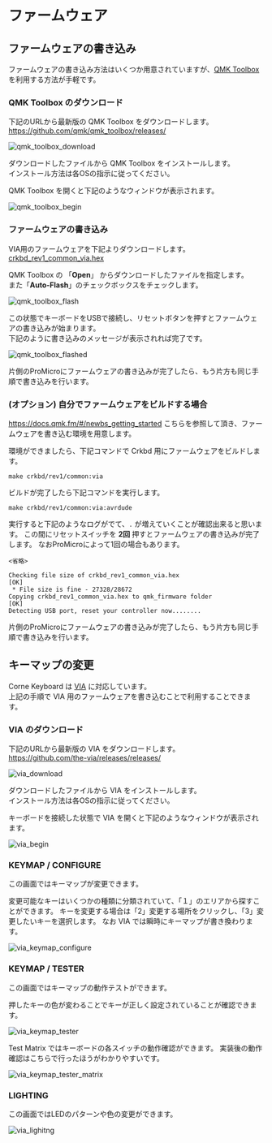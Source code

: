 # ファームウェア

## ファームウェアの書き込み

ファームウェアの書き込み方法はいくつか用意されていますが、[QMK Toolbox](https://github.com/qmk/qmk_toolbox) を利用する方法が手軽です。

### QMK Toolbox のダウンロード

下記のURLから最新版の QMK Toolbox をダウンロードします。\
<https://github.com/qmk/qmk_toolbox/releases/>

![qmk_toolbox_download](assets/qmk_toolbox_download.jpg)

ダウンロードしたファイルから QMK Toolbox をインストールします。\
インストール方法は各OSの指示に従ってください。

QMK Toolbox を開くと下記のようなウィンドウが表示されます。

![qmk_toolbox_begin](assets/qmk_toolbox_begin.jpg)

### ファームウェアの書き込み

VIA用のファームウェアを下記よりダウンロードします。\
[crkbd_rev1_common_via.hex](https://github.com/foostan/qmk_firmware-hex/blob/main/.build/crkbd_rev1_via.hex)

QMK Toolbox の 「**Open**」 からダウンロードしたファイルを指定します。\
また「**Auto-Flash**」のチェックボックスをチェックします。

![qmk_toolbox_flash](assets/qmk_toolbox_flash.jpg)

この状態でキーボードをUSBで接続し、リセットボタンを押すとファームウェアの書き込みが始まります。\
下記のように書き込みのメッセージが表示されれば完了です。

![qmk_toolbox_flashed](assets/qmk_toolbox_flashed.jpg)

片側のProMicroにファームウェアの書き込みが完了したら、もう片方も同じ手順で書き込みを行います。

### (オプション) 自分でファームウェアをビルドする場合

<https://docs.qmk.fm/#/newbs_getting_started> こちらを参照して頂き、ファームウェアを書き込む環境を用意します。

環境ができましたら、下記コマンドで Crkbd 用にファームウェアをビルドします。

```
make crkbd/rev1/common:via
```

ビルドが完了したら下記コマンドを実行します。

```
make crkbd/rev1/common:via:avrdude
```

実行すると下記のようなログがでて、`.` が増えていくことが確認出来ると思います。
この間にリセットスイッチを **2回** 押すとファームウェアの書き込みが完了します。
なおProMicroによって1回の場合もあります。

```
<省略>

Checking file size of crkbd_rev1_common_via.hex                                                        [OK]
 * File size is fine - 27328/28672
Copying crkbd_rev1_common_via.hex to qmk_firmware folder                                               [OK]
Detecting USB port, reset your controller now........
```

片側のProMicroにファームウェアの書き込みが完了したら、もう片方も同じ手順で書き込みを行います。

## キーマップの変更

Corne Keyboard は [VIA](https://caniusevia.com/) に対応しています。\
上記の手順で VIA 用のファームウェアを書き込むことで利用することできます。

### VIA のダウンロード

下記のURLから最新版の VIA をダウンロードします。\
<https://github.com/the-via/releases/releases/>

![via_download](assets/via_download.jpg)

ダウンロードしたファイルから VIA をインストールします。\
インストール方法は各OSの指示に従ってください。

キーボードを接続した状態で VIA を開くと下記のようなウィンドウが表示されます。

![via_begin](assets/via_begin.jpg)

### KEYMAP / CONFIGURE

この画面ではキーマップが変更できます。

変更可能なキーはいくつかの種類に分類されていて、「１」のエリアから探すことができます。
キーを変更する場合は「2」変更する場所をクリックし、「3」変更したいキーを選択します。
なお VIA では瞬時にキーマップが書き換わります。

![via_keymap_configure](assets/via_keymap_configure.jpg)

### KEYMAP / TESTER

この画面ではキーマップの動作テストができます。

押したキーの色が変わることでキーが正しく設定されていることが確認できます。

![via_keymap_tester](assets/via_keymap_tester.jpg)

Test Matrix ではキーボードの各スイッチの動作確認ができます。
実装後の動作確認はこちらで行ったほうがわかりやすいです。

![via_keymap_tester_matrix](assets/via_keymap_tester_matrix.jpg)

### LIGHTING

この画面ではLEDのパターンや色の変更ができます。

![via_lighitng](assets/via_lighting.jpg)
